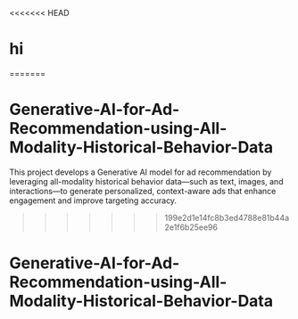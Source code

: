 <<<<<<< HEAD
# hi
=======
# Generative-AI-for-Ad-Recommendation-using-All-Modality-Historical-Behavior-Data
This project develops a Generative AI model for ad recommendation by leveraging all-modality historical behavior data—such as text, images, and interactions—to generate personalized, context-aware ads that enhance engagement and improve targeting accuracy.
>>>>>>> 199e2d1e14fc8b3ed4788e81b44a2e1f6b25ee96
# Generative-AI-for-Ad-Recommendation-using-All-Modality-Historical-Behavior-Data
